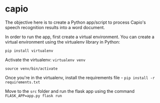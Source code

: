 # capio

The objective here is to create a Python app/script to process Capio's speech recognition results into a word document. 

In order to run the app, first create a virtual environment. You can create a virtual environment using the virtualenv library in Python:

`pip install virtualenv`

Activate the virtualenv:
`virtualenv venv`

`source venv/bin/activate`

Once you're in the virtualenv, install the requirements file - `pip install -r requirements.txt`

Move to the `src` folder and run the flask app using the command `FLASK_APP=app.py flask run`
